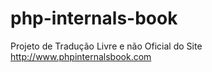 # php-internals-book
Projeto de Tradução Livre e não Oficial do Site http://www.phpinternalsbook.com 
